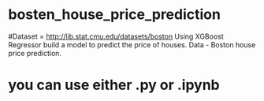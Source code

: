 # bosten_house_price_prediction
#Dataset = http://lib.stat.cmu.edu/datasets/boston
Using XGBoost Regressor build a model to predict the price of houses. Data - Boston house price prediction.

# you can use either .py or .ipynb 
